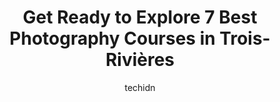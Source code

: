 ---
layout: ampstory
image: https://i0.wp.com/www.auto.or.id/wp-content/uploads/2023/06/julie-g-photographie-0-trois-rivic3a8res-1686326381.jpeg?resize=640,853
author: techidn
featured: false
description: Trois-Rivières, Quebec, Canada is a haven for Photography Courses enthusiasts, boasting an impressive array of 7 top-notch establishments. Whether youre a seasoned connoisseur or simply cu
title: Get Ready to Explore 7 Best Photography Courses in Trois-Rivières
cover:
   title: Get Ready to Explore 7 Best Photography Courses in Trois-Rivières
   subtitle: AUTO.OR.ID
   background: https://www.auto.or.id/wp-content/uploads/2023/06/julie-g-photographie-0-trois-rivic3a8res-1686326381.jpeg

pages: 
 - layout: thirds
   top: <h1>#1 Cégep de Trois-Rivières</h1>
   bottom: "<p>The school is very spacious</p>"
   background: https://www.auto.or.id/wp-content/uploads/2023/06/julie-g-photographie-1-trois-rivic3a8res-1686326382.jpeg
   backgroundblur: true
 - layout: thirds
   top: <h1>#2 ALAIN DIONNE PHOTOGRAPHE PROFESSIONNEL À TROIS-RIVIÈRES, QUÉBEC</h1>
   bottom: "<p>510 Rue Lacerte, Trois-Rivières, QC G9A 3C2, Canada</p>"
   background: https://www.auto.or.id/wp-content/uploads/2023/06/julie-g-photographie-2-trois-rivic3a8res-1686326383.jpeg
   cta:
      link: https://www.auto.or.id/get-ready-to-explore-7-best-photography-courses-in-trois-rivieres/
      text: Get Ready to Explore 7 Best Photography Courses in Trois-Rivières
 - layout: thirds
   top: <h1>#3 Cégep de Trois-Rivières</h1>
   bottom: "<p>Pavillon des Sciences, 3500 Rue de Courval, Trois-Rivières, QC G8Z 1T2, Canada</p>"
   background: https://images.unsplash.com/photo-1639927662977-8794d56a9050?ixlib=rb-4.0.3&ixid=MnwxMjA3fDB8MHxwaG90by1wYWdlfHx8fGVufDB8fHx8&auto=format&fit=crop&w=640&h=853&q=80
   cta:
      link: https://www.auto.or.id/get-ready-to-explore-7-best-photography-courses-in-trois-rivieres/
      text: Get Ready to Explore 7 Best Photography Courses in Trois-Rivières
 - layout: thirds
   top: <h1>#4 Buzz Photo</h1>
   bottom: "<p>115 Rue St Antoine, Trois-Rivières, QC G9A 2J3, Canada</p>"
   background: https://images.unsplash.com/photo-1490274494753-fd4f84681e7c?ixlib=rb-4.0.3&ixid=MnwxMjA3fDB8MHxwaG90by1wYWdlfHx8fGVufDB8fHx8&auto=format&fit=crop&w=640&h=853&q=80
   cta:
      link: https://www.auto.or.id/get-ready-to-explore-7-best-photography-courses-in-trois-rivieres/
      text: Get Ready to Explore 7 Best Photography Courses in Trois-Rivières
 - layout: thirds
   top: <h1>#5 Walmart Portrait Studio</h1>
   bottom: "<p>4520 Bd des Récollets, Trois-Rivières, QC G9A 4N2, Canada</p>"
   background: https://images.unsplash.com/photo-1604755940773-d7d32c4e43e1?ixlib=rb-4.0.3&ixid=MnwxMjA3fDB8MHxwaG90by1wYWdlfHx8fGVufDB8fHx8&auto=format&fit=crop&w=640&h=853&q=80
   cta:
      link: https://www.auto.or.id/get-ready-to-explore-7-best-photography-courses-in-trois-rivieres/
      text: Get Ready to Explore 7 Best Photography Courses in Trois-Rivières
 - layout: thirds
   top: <h1>#6 Versom</h1>
   bottom: "<p>1300 Pl. du Technoparc #110, Trois-Rivières, Quebec G9A 0A9, Canada</p>"
   background: https://images.unsplash.com/photo-1508974239320-0a029497e820?ixlib=rb-4.0.3&ixid=MnwxMjA3fDB8MHxwaG90by1wYWdlfHx8fGVufDB8fHx8&auto=format&fit=crop&w=640&h=853&q=80
   cta:
      link: https://www.auto.or.id/get-ready-to-explore-7-best-photography-courses-in-trois-rivieres/
      text: Get Ready to Explore 7 Best Photography Courses in Trois-Rivières
 - layout: thirds
   top: <h1>#7 Brandon Shink Photographe</h1>
   bottom: "<p>3550 Rue de Cherbourg Suite 200, Trois-Rivières, QC G8Y 6S6, Canada</p>"
   background: https://images.unsplash.com/photo-1513219872556-78665cfff8bb?ixlib=rb-4.0.3&ixid=MnwxMjA3fDB8MHxwaG90by1wYWdlfHx8fGVufDB8fHx8&auto=format&fit=crop&w=640&h=853&q=80
   cta:
      link: https://www.auto.or.id/get-ready-to-explore-7-best-photography-courses-in-trois-rivieres/
      text: Get Ready to Explore 7 Best Photography Courses in Trois-Rivières
 - layout: thirds
   middle: Continue reading...
   background: https://images.unsplash.com/photo-1523676060187-f55189a71f5e?ixlib=rb-4.0.3&ixid=MnwxMjA3fDB8MHxwaG90by1wYWdlfHx8fGVufDB8fHx8&auto=format&fit=crop&w=640&h=853&q=80
   cta:
      link: https://www.auto.or.id/get-ready-to-explore-7-best-photography-courses-in-trois-rivieres/
      text: Get Ready to Explore 7 Best Photography Courses in Trois-Rivières

---